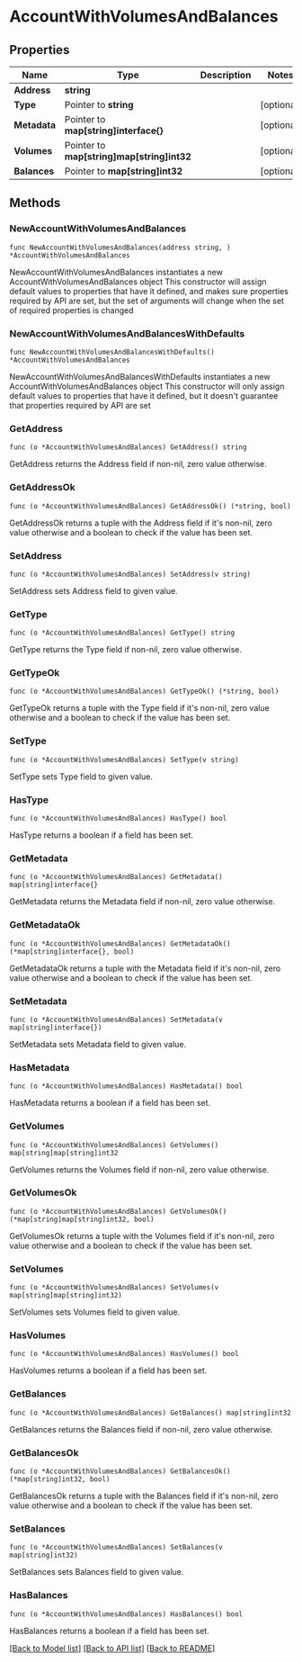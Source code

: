 # AccountWithVolumesAndBalances

## Properties

Name | Type | Description | Notes
------------ | ------------- | ------------- | -------------
**Address** | **string** |  | 
**Type** | Pointer to **string** |  | [optional] 
**Metadata** | Pointer to **map[string]interface{}** |  | [optional] 
**Volumes** | Pointer to **map[string]map[string]int32** |  | [optional] 
**Balances** | Pointer to **map[string]int32** |  | [optional] 

## Methods

### NewAccountWithVolumesAndBalances

`func NewAccountWithVolumesAndBalances(address string, ) *AccountWithVolumesAndBalances`

NewAccountWithVolumesAndBalances instantiates a new AccountWithVolumesAndBalances object
This constructor will assign default values to properties that have it defined,
and makes sure properties required by API are set, but the set of arguments
will change when the set of required properties is changed

### NewAccountWithVolumesAndBalancesWithDefaults

`func NewAccountWithVolumesAndBalancesWithDefaults() *AccountWithVolumesAndBalances`

NewAccountWithVolumesAndBalancesWithDefaults instantiates a new AccountWithVolumesAndBalances object
This constructor will only assign default values to properties that have it defined,
but it doesn't guarantee that properties required by API are set

### GetAddress

`func (o *AccountWithVolumesAndBalances) GetAddress() string`

GetAddress returns the Address field if non-nil, zero value otherwise.

### GetAddressOk

`func (o *AccountWithVolumesAndBalances) GetAddressOk() (*string, bool)`

GetAddressOk returns a tuple with the Address field if it's non-nil, zero value otherwise
and a boolean to check if the value has been set.

### SetAddress

`func (o *AccountWithVolumesAndBalances) SetAddress(v string)`

SetAddress sets Address field to given value.


### GetType

`func (o *AccountWithVolumesAndBalances) GetType() string`

GetType returns the Type field if non-nil, zero value otherwise.

### GetTypeOk

`func (o *AccountWithVolumesAndBalances) GetTypeOk() (*string, bool)`

GetTypeOk returns a tuple with the Type field if it's non-nil, zero value otherwise
and a boolean to check if the value has been set.

### SetType

`func (o *AccountWithVolumesAndBalances) SetType(v string)`

SetType sets Type field to given value.

### HasType

`func (o *AccountWithVolumesAndBalances) HasType() bool`

HasType returns a boolean if a field has been set.

### GetMetadata

`func (o *AccountWithVolumesAndBalances) GetMetadata() map[string]interface{}`

GetMetadata returns the Metadata field if non-nil, zero value otherwise.

### GetMetadataOk

`func (o *AccountWithVolumesAndBalances) GetMetadataOk() (*map[string]interface{}, bool)`

GetMetadataOk returns a tuple with the Metadata field if it's non-nil, zero value otherwise
and a boolean to check if the value has been set.

### SetMetadata

`func (o *AccountWithVolumesAndBalances) SetMetadata(v map[string]interface{})`

SetMetadata sets Metadata field to given value.

### HasMetadata

`func (o *AccountWithVolumesAndBalances) HasMetadata() bool`

HasMetadata returns a boolean if a field has been set.

### GetVolumes

`func (o *AccountWithVolumesAndBalances) GetVolumes() map[string]map[string]int32`

GetVolumes returns the Volumes field if non-nil, zero value otherwise.

### GetVolumesOk

`func (o *AccountWithVolumesAndBalances) GetVolumesOk() (*map[string]map[string]int32, bool)`

GetVolumesOk returns a tuple with the Volumes field if it's non-nil, zero value otherwise
and a boolean to check if the value has been set.

### SetVolumes

`func (o *AccountWithVolumesAndBalances) SetVolumes(v map[string]map[string]int32)`

SetVolumes sets Volumes field to given value.

### HasVolumes

`func (o *AccountWithVolumesAndBalances) HasVolumes() bool`

HasVolumes returns a boolean if a field has been set.

### GetBalances

`func (o *AccountWithVolumesAndBalances) GetBalances() map[string]int32`

GetBalances returns the Balances field if non-nil, zero value otherwise.

### GetBalancesOk

`func (o *AccountWithVolumesAndBalances) GetBalancesOk() (*map[string]int32, bool)`

GetBalancesOk returns a tuple with the Balances field if it's non-nil, zero value otherwise
and a boolean to check if the value has been set.

### SetBalances

`func (o *AccountWithVolumesAndBalances) SetBalances(v map[string]int32)`

SetBalances sets Balances field to given value.

### HasBalances

`func (o *AccountWithVolumesAndBalances) HasBalances() bool`

HasBalances returns a boolean if a field has been set.


[[Back to Model list]](../README.md#documentation-for-models) [[Back to API list]](../README.md#documentation-for-api-endpoints) [[Back to README]](../README.md)


